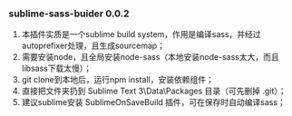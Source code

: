 ### sublime-sass-buider 0.0.2 ###
1. 本插件实质是一个sublime build system，作用是编译sass，并经过autoprefixer处理，且生成sourcemap；
2. 需要安装node，且全局安装node-sass（本地安装node-sass太大，而且libsass下载太慢）；
3. git clone到本地后，运行npm install，安装依赖组件；
4. 直接把文件夹扔到 Sublime Text 3\Data\Packages 目录（可先删掉 .git）；
5. 建议sublime安装 SublimeOnSaveBuild 插件，可在保存时自动编译sass；